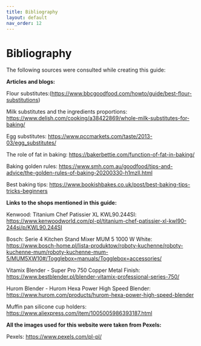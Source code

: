 ```yaml
---
title: Bibliography
layout: default
nav_order: 12
---
```


<h1>Bibliography</h1>

The following sources were consulted while creating this guide:

**Articles and blogs:**

Flour substitutes:(https://www.bbcgoodfood.com/howto/guide/best-flour-substitutions)

Milk substitutes and the ingredients proportions: https://www.delish.com/cooking/a38422869/whole-milk-substitutes-for-baking/

Egg substitutes: https://www.pccmarkets.com/taste/2013-03/egg_substitutes/

The role of fat in baking: https://bakerbettie.com/function-of-fat-in-baking/ 

Baking golden rules: https://www.smh.com.au/goodfood/tips-and-advice/the-golden-rules-of-baking-20200330-h1mzll.html 

Best baking tips: https://www.bookishbakes.co.uk/post/best-baking-tips-tricks-beginners


**Links to the shops mentioned in this guide:**

Kenwood: Titanium Chef Patissier XL KWL90.244SI: https://www.kenwoodworld.com/pl-pl/titanium-chef-patissier-xl-kwl90-244si/p/KWL90.244SI 

Bosch: Serie 4 Kitchen Stand Mixer MUM 5 1000 W White: https://www.bosch-home.pl/lista-produktow/roboty-kuchenne/roboty-kuchenne-mum/roboty-kuchenne-mum-5/MUM5XW10#/Togglebox=manuals/Togglebox=accessories/ 

Vitamix Blender - Super Pro 750 Copper Metal Finish: https://www.bestblender.pl/blender-vitamix-professional-series-750/ 

Hurom Blender - Hurom Hexa Power High Speed Blender: https://www.hurom.com/products/hurom-hexa-power-high-speed-blender 

Muffin pan silicone cup holders: https://www.aliexpress.com/item/1005005986393187.html 

**All the images used for this website were taken from Pexels:**

Pexels: https://www.pexels.com/pl-pl/ 

